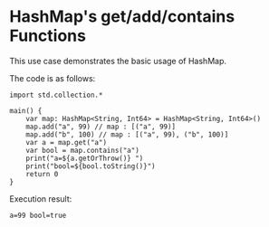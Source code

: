 # HashMap's get/add/contains Functions

This use case demonstrates the basic usage of HashMap.

The code is as follows:

<!-- verify -->

```cangjie
import std.collection.*

main() {
    var map: HashMap<String, Int64> = HashMap<String, Int64>()
    map.add("a", 99) // map : [("a", 99)]
    map.add("b", 100) // map : [("a", 99), ("b", 100)]
    var a = map.get("a")
    var bool = map.contains("a")
    print("a=${a.getOrThrow()} ")
    print("bool=${bool.toString()}")
    return 0
}
```

Execution result:

```text
a=99 bool=true
```
